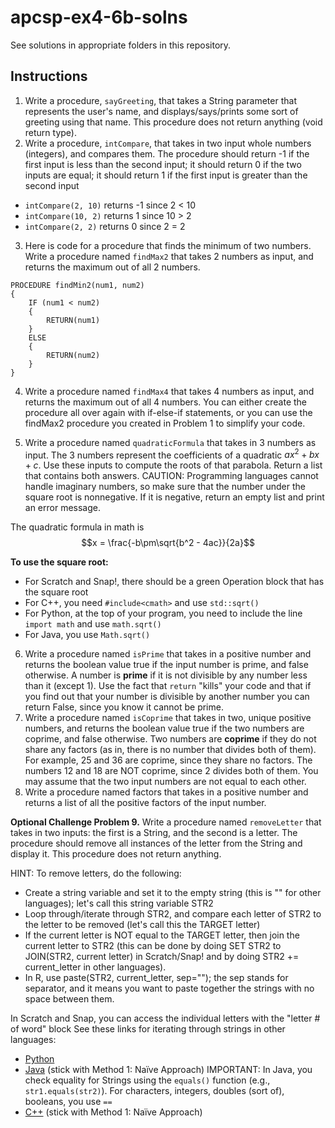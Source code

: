# apcsp-ex4-6b-solns
See solutions in appropriate folders in this repository.

## Instructions
1. Write a procedure, `sayGreeting`, that takes a String parameter that represents the user's name, and displays/says/prints some sort of greeting using that name.  This procedure does not return anything (void return type).
2. Write a procedure, `intCompare`, that takes in two input whole numbers (integers), and compares them.  The procedure should return -1 if the first input is less than the second input; it should return 0 if the two inputs are equal; it should return 1 if the first input is greater than the second input
* `intCompare(2, 10)` returns -1 since 2 < 10
* `intCompare(10, 2)` returns 1 since 10 > 2
* `intCompare(2, 2)` returns 0 since 2 = 2

3. Here is code for a procedure that finds the minimum of two numbers.  Write a procedure named `findMax2` that takes 2 numbers as input, and returns the maximum out of all 2 numbers.
```
PROCEDURE findMin2(num1, num2)
{
    IF (num1 < num2)
    {
        RETURN(num1)
    }
    ELSE
    {
        RETURN(num2)
    }
}
```
4. Write a procedure named `findMax4` that takes 4 numbers as input, and returns the maximum out of all 4 numbers.  You can either create the procedure all over again with if-else-if statements, or you can use the findMax2 procedure you created in Problem 1 to simplify your code.

5. Write a procedure named `quadraticFormula` that takes in 3 numbers as input.  The 3 numbers represent the coefficients of a quadratic $ax^2 + bx + c$.  Use these inputs to compute the roots of that parabola.  Return a list that contains both answers.  CAUTION: Programming languages cannot handle imaginary numbers, so make sure that the number under the square root is nonnegative.  If it is negative, return an empty list and print an error message.

The quadratic formula in math is
$$x = \frac{-b\pm\sqrt{b^2 - 4ac}}{2a}$$

**To use the square root:**
* For Scratch and Snap!, there should be a green Operation block that has the square root
* For C++, you need `#include<cmath>` and use `std::sqrt()`
* For Python, at the top of your program, you need to include the line `import math` and use `math.sqrt()`
* For Java, you use `Math.sqrt()`

6. Write a procedure named `isPrime` that takes in a positive number and returns the boolean value true if the input number is prime, and false otherwise.  A number is **prime** if it is not divisible by any number less than it (except 1).  Use the fact that `return` "kills" your code and that if you find out that your number is divisible by another number you can return False, since you know it cannot be prime.
7. Write a procedure named `isCoprime` that takes in two, unique positive numbers, and returns the boolean value true if the two numbers are coprime, and false otherwise.  Two numbers are **coprime** if they do not share any factors (as in, there is no number that divides both of them).  For example, 25 and 36 are coprime, since they share no factors.  The numbers 12 and 18 are NOT coprime, since 2 divides both of them.  You may assume that the two input numbers are not equal to each other.
8. Write a procedure named factors that takes in a positive number and returns a list of all the positive factors of the input number.

 
**Optional Challenge Problem 9.** Write a procedure named `removeLetter` that takes in two inputs: the first is a String, and the second is a letter.  The procedure should remove all instances of the letter from the String and display it.  This procedure does not return anything.

HINT: To remove letters, do the following:
* Create a string variable and set it to the empty string (this is "" for other languages); let's call this string variable STR2
* Loop through/iterate through STR2, and compare each letter of STR2 to the letter to be removed (let's call this the TARGET letter)
* If the current letter is NOT equal to the TARGET letter, then join the current letter to STR2 (this can be done by doing SET STR2 to JOIN(STR2, current letter) in Scratch/Snap! and by doing STR2 += current_letter in other languages).
* In R, use paste(STR2, current_letter, sep=""); the sep stands for separator, and it means you want to paste together the strings with no space between them.

In Scratch and Snap, you can access the individual letters with the "letter # of word" block
See these links for iterating through strings in other languages:
* [Python](https://www.geeksforgeeks.org/iterate-over-characters-of-a-string-in-python/)
* [Java](https://www.geeksforgeeks.org/iterate-over-the-characters-of-a-string-in-java/) (stick with Method 1: Naïve Approach)  IMPORTANT: In Java, you check equality for Strings using the `equals()` function (e.g., `str1.equals(str2)`).  For characters, integers, doubles (sort of), booleans, you use `==`
* [C++](https://www.geeksforgeeks.org/iterate-over-characters-of-a-string-in-c/) (stick with Method 1: Naïve Approach)
